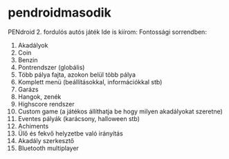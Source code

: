 ﻿# pendroidmasodik
PENdroid 2. fordulós autós játék
Ide is kiírom:
Fontossági sorrendben:
1. Akadályok
2. Coin
3. Benzin
4. Pontrendszer (globális)
5. Több pálya fajta, azokon belül több pálya
6. Komplett menü (beállításokkal, információkkal stb)
7. Garázs
8. Hangok, zenék
9. Highscore rendszer
10. Custom game (a játékos állíthatja be hogy milyen akadályokat szeretne)
11. Eventes pályák (karácsony, halloween stb)
12. Achiments
13. Ülő és fekvő helyzetbe való irányítás
14. Akadály szerkesztő
15. Bluetooth multiplayer
